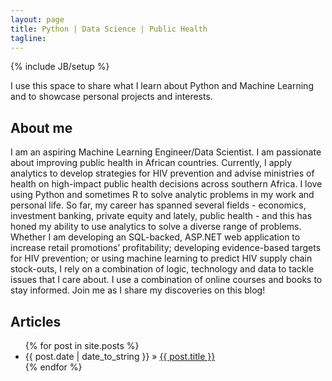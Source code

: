 ```yaml
---
layout: page
title: Python | Data Science | Public Health
tagline:
---
```

{% include JB/setup %}

I use this space to share what I learn about Python and Machine Learning and to showcase personal 
projects and interests.

## About me

I am an aspiring Machine Learning Engineer/Data Scientist. I am passionate about improving public health
in African countries. Currently, I apply analytics to develop strategies for HIV prevention and advise 
ministries of health on high-impact public health decisions across southern Africa. I love using Python 
and sometimes R to solve analytic problems in my work and personal life. So far, my career has spanned
 several fields - economics, investment banking, private equity and lately, public health - and this has 
honed my ability to use analytics to solve a diverse range of problems. Whether I am developing an 
SQL-backed, ASP.NET web application to increase retail promotions’ profitability; developing evidence-based 
targets for HIV prevention; or using machine learning to predict HIV supply chain stock-outs, I rely on 
a combination of logic, technology and data to tackle issues that I care about. I use a combination of 
online courses and books to stay informed. Join me as I share my discoveries on this blog! 

    
## Articles
<ul class="posts">
  {% for post in site.posts %}
    <li><span>{{ post.date | date_to_string }}</span> &raquo; <a href="{{ BASE_PATH }}{{ post.url }}">{{ post.title }}</a></li>
  {% endfor %}
</ul>